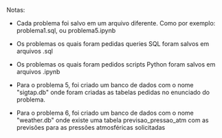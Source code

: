 Notas:

- Cada problema foi salvo em um arquivo diferente. Como por exemplo:
 problema1.sql, ou problema5.ipynb

- Os problemas os quais foram pedidas queries SQL foram salvos em arquivos .sql

- Os problemas os quais foram pedidos scripts Python foram salvos em arquivos .ipynb

- Para o problema 5, foi criado um banco de dados com o nome "sigtap.db" onde foram criadas as tabelas pedidas no enunciado do problema.

- Para o problema 6, foi criado um banco de dados com o nome "weather.db" onde existe uma tabela previsao_pressao_atm com as 
previsões para as pressões atmosféricas solicitadas

